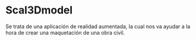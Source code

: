 # Scal3Dmodel
Se trata de una aplicación de realidad aumentada, la cual nos va ayudar a la hora de crear una maquetación de una obra civil.
